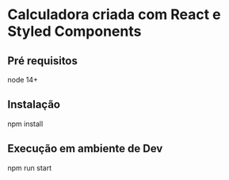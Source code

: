 # Calculadora criada com React e Styled Components

## Pré requisitos
node 14+

## Instalação
npm install

## Execução em ambiente de Dev
npm run start